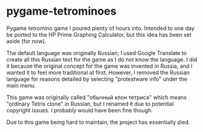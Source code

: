 pygame-tetrominoes
==

Pygame tetromino game I poured plenty of hours into. Intended to one day be ported to the HP Prime Graphing Calculator, but this idea has been set aside (for now).

The default language was originally Russian; I used Google Translate to create all this Russian text for the game as I do not know the language. I did it because the original concept for the game was invented in Russia, and I wanted it to feel more traditional at first. However, I removed the Russian language for reasons detailed by selecting "protestware info" under the main menu.

This game was originally called "обычный клон тетриса" which means "ordinary Tetris clone" in Russian, but I renamed it due to potential copyright issues. I probably would have been fine though.

Due to this game being hard to maintain, the project has essentially died.
